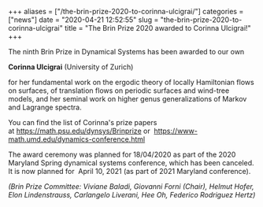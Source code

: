 +++
aliases = ["/the-brin-prize-2020-to-corinna-ulcigrai/"]
categories = ["news"]
date = "2020-04-21 12:52:55"
slug = "the-brin-prize-2020-to-corinna-ulcigrai"
title = "The Brin Prize 2020 awarded to Corinna Ulcigrai!"
+++

The ninth Brin Prize in Dynamical Systems has been awarded to our own

**Corinna Ulcigrai** (University of Zurich)

for her fundamental work on the ergodic theory of locally Hamiltonian
flows on surfaces, of translation flows on periodic surfaces and
wind-tree models, and her seminal work on higher genus generalizations
of Markov and Lagrange spectra.

You can find the list of Corinna's prize papers
at <https://math.psu.edu/dynsys/Brinprize> or  <https://www-math.umd.edu/dynamics-conference.html>

The award ceremony was planned for 18/04/2020 as part of the 2020
Maryland Spring dynamical systems conference, which has been canceled.
It is now planned for  April 10, 2021 (as part of 2021 Maryland
conference).

*(Brin Prize Committee: Viviane Baladi, Giovanni Forni (Chair), Helmut
Hofer, Elon Lindenstrauss, Carlangelo Liverani, Hee Oh, Federico
Rodriguez Hertz)*
